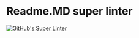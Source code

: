 # Readme.MD super linter
[![GitHub's Super Linter](https://github.com/ICS20-Programming-Angelo-Pintilie/Unit1-02-Html-Images/workflows/GitHub's%20Super%20Linter/badge.svg)](https://github.com/ICS20-Programming-Angelo-Pintilie/Unit1-02-Html-Images/actions)
